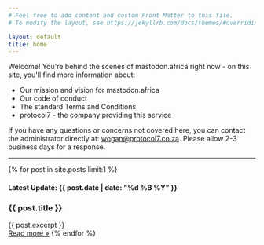```yaml
---
# Feel free to add content and custom Front Matter to this file.
# To modify the layout, see https://jekyllrb.com/docs/themes/#overriding-theme-defaults

layout: default
title: home
---
```


Welcome! You're behind the scenes of mastodon.africa right now - on this site, you'll find more information about:

<ul>
  <li>Our mission and vision for mastodon.africa</li>
  <li>Our code of conduct</li>
  <li>The standard Terms and Conditions</li>
  <li>protocol7 - the company providing this service</li>
</ul>

If you have any questions or concerns not covered here, you can contact the administrator directly at: <a href='&#109;ailto&#58;%77o&#37;67an%4&#48;prot%6&#70;%63%6F%6C7&#46;co&#46;&#122;&#97;'>wogan&#64;pro&#116;&#111;col7&#46;co&#46;z&#97;</a>. Please allow 2-3 business days for a response.

<hr>

{% for post in site.posts limit:1 %}
<h4>Latest Update: <strong>{{ post.date | date: "%d %B %Y" }}</strong></h4>
<h3>{{ post.title }}</h3>
<div>{{ post.excerpt }}</div>
<a href="{{ post.url }}">Read more &raquo;</a>
{% endfor %}
